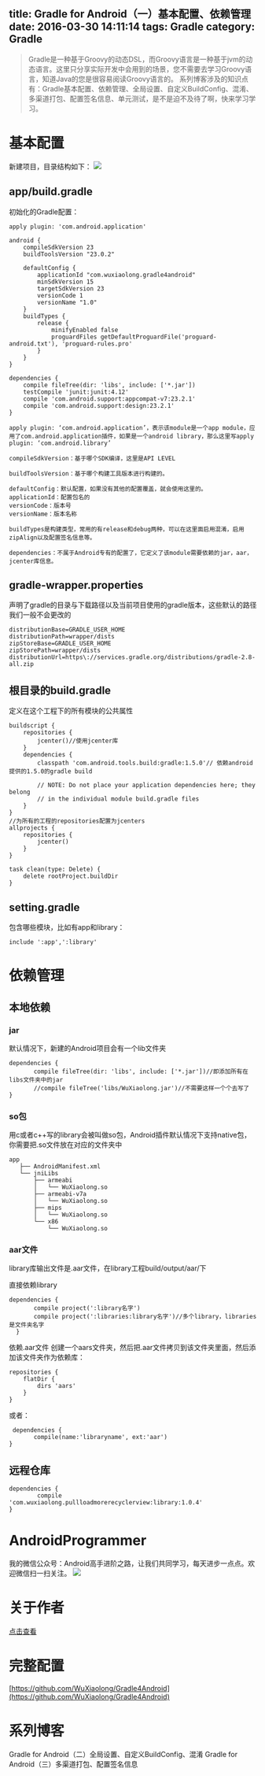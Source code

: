title: Gradle for Android（一）基本配置、依赖管理
date: 2016-03-30 14:11:14
tags: Gradle 
category: Gradle 
---
> Gradle是一种基于Groovy的动态DSL，而Groovy语言是一种基于jvm的动态语言。这里只分享实际开发中会用到的场景，您不需要去学习Groovy语言，知道Java的您是很容易阅读Groovy语言的。
> 系列博客涉及的知识点有：Gradle基本配置、依赖管理、全局设置、自定义BuildConfig、混淆、多渠道打包、配置签名信息、单元测试，是不是迫不及待了啊，快来学习学习。

# 基本配置
新建项目，目录结构如下：
![](http://7q5c2h.com1.z0.glb.clouddn.com/gradle4android1.png)
<!--more-->
## app/build.gradle
初始化的Gradle配置：
```
apply plugin: 'com.android.application'

android {
    compileSdkVersion 23
    buildToolsVersion "23.0.2"

    defaultConfig {
        applicationId "com.wuxiaolong.gradle4android"
        minSdkVersion 15
        targetSdkVersion 23
        versionCode 1
        versionName "1.0"
    }
    buildTypes {
        release {
            minifyEnabled false
            proguardFiles getDefaultProguardFile('proguard-android.txt'), 'proguard-rules.pro'
        }
    }
}

dependencies {
    compile fileTree(dir: 'libs', include: ['*.jar'])
    testCompile 'junit:junit:4.12'
    compile 'com.android.support:appcompat-v7:23.2.1'
    compile 'com.android.support:design:23.2.1'
}
```

```
apply plugin: ‘com.android.application’，表示该module是一个app module，应用了com.android.application插件，如果是一个android library，那么这里写apply plugin: ‘com.android.library’

compileSdkVersion：基于哪个SDK编译，这里是API LEVEL

buildToolsVersion：基于哪个构建工具版本进行构建的。

defaultConfig：默认配置，如果没有其他的配置覆盖，就会使用这里的。
applicationId：配置包名的
versionCode：版本号
versionName：版本名称

buildTypes是构建类型，常用的有release和debug两种，可以在这里面启用混淆，启用zipAlign以及配置签名信息等。

dependencies：不属于Android专有的配置了，它定义了该module需要依赖的jar，aar，jcenter库信息。
```
## gradle-wrapper.properties
声明了gradle的目录与下载路径以及当前项目使用的gradle版本，这些默认的路径我们一般不会更改的
```
distributionBase=GRADLE_USER_HOME
distributionPath=wrapper/dists
zipStoreBase=GRADLE_USER_HOME
zipStorePath=wrapper/dists
distributionUrl=https\://services.gradle.org/distributions/gradle-2.8-all.zip

```

## 根目录的build.gradle
定义在这个工程下的所有模块的公共属性
```
buildscript {
    repositories {
        jcenter()//使用jcenter库
    }
    dependencies {
        classpath 'com.android.tools.build:gradle:1.5.0'// 依赖android提供的1.5.0的gradle build

        // NOTE: Do not place your application dependencies here; they belong
        // in the individual module build.gradle files
    }
}
//为所有的工程的repositories配置为jcenters
allprojects {
    repositories {
        jcenter()
    }
}

task clean(type: Delete) {
    delete rootProject.buildDir
}

```

## setting.gradle
包含哪些模块，比如有app和library：
```
include ':app',':library'
```

# 依赖管理
## 本地依赖
### jar
默认情况下，新建的Android项目会有一个lib文件夹
```
dependencies {
       compile fileTree(dir: 'libs', include: ['*.jar'])//即添加所有在libs文件夹中的jar
       //compile fileTree('libs/WuXiaolong.jar')//不需要这样一个个去写了
}
```
### so包
用c或者c++写的library会被叫做so包，Android插件默认情况下支持native包，你需要把.so文件放在对应的文件夹中
```
app
   ├── AndroidManifest.xml
   └── jniLibs
       ├── armeabi
       │   └── WuXiaolong.so
       ├── armeabi-v7a
       │   └── WuXiaolong.so
       ├── mips
       │   └── WuXiaolong.so
       └── x86
           └── WuXiaolong.so
```
### aar文件
library库输出文件是.aar文件，在library工程build/output/aar/下

直接依赖library
```
dependencies {
       compile project(':library名字')
       compile project(':libraries:library名字')//多个library，libraries是文件夹名字
  }
```

依赖.aar文件
创建一个aars文件夹，然后把.aar文件拷贝到该文件夹里面，然后添加该文件夹作为依赖库：
```
repositories {
    flatDir {
        dirs 'aars' 
    }
}
```
或者：
```
 dependencies {
       compile(name:'libraryname', ext:'aar')
}
```
## 远程仓库
```
dependencies {
		compile 'com.wuxiaolong.pullloadmorerecyclerview:library:1.0.4'
}
```
# AndroidProgrammer
我的微信公众号：Android高手进阶之路，让我们共同学习，每天进步一点点。欢迎微信扫一扫关注。
![](http://7q5c2h.com1.z0.glb.clouddn.com/qrcode_AndroidProgrammer.jpg)

# 关于作者
[点击查看](http://wuxiaolong.me/about/)

# 完整配置
[https://github.com/WuXiaolong/Gradle4Android](https://github.com/WuXiaolong/Gradle4Android)

# 系列博客
Gradle for Android（二）全局设置、自定义BuildConfig、混淆
Gradle for Android（三）多渠道打包、配置签名信息



